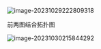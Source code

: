 ![image-20231029222809318](https://raw.githubusercontent.com/geeks7i/img/main/img/Typora-imgimage-20231029222809318.png)

前两图结合拓扑图

![image-20231030215844292](https://raw.githubusercontent.com/geeks7i/img/main/img/Typora-imgimage-20231030215844292.png)